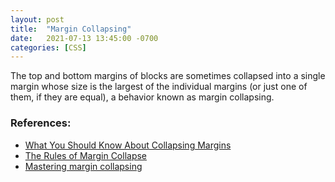 ```yaml
---
layout: post
title:  "Margin Collapsing"
date:   2021-07-13 13:45:00 -0700
categories: [CSS]
---
```


The top and bottom margins of blocks are sometimes collapsed into a single
margin whose size is the largest of the individual margins (or just one of 
them, if they are equal), a behavior known as margin collapsing.


### References:
- [What You Should Know About Collapsing Margins](https://css-tricks.com/what-you-should-know-about-collapsing-margins/)
- [The Rules of Margin Collapse](https://www.joshwcomeau.com/css/rules-of-margin-collapse/)
- [Mastering margin collapsing](https://developer.mozilla.org/en-US/docs/Web/CSS/CSS_Box_Model/Mastering_margin_collapsing)